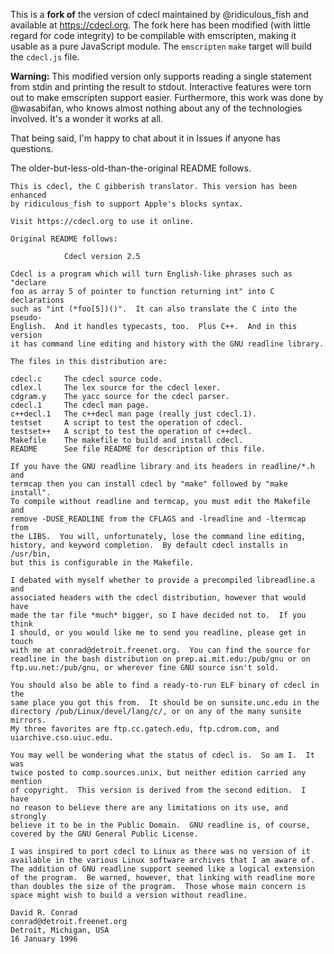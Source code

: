 This is a **fork of** the version of cdecl maintained by @ridiculous_fish and available at https://cdecl.org. The fork here has been modified (with little regard for code integrity) to be compilable with emscripten, making it usable as a pure JavaScript module. The `emscripten` `make` target will build the `cdecl.js` file.

**Warning:** This modified version only supports reading a single statement from stdin and printing the result to stdout. Interactive features were torn out to make emscripten support easier. Furthermore, this work was done by @wasabifan, who knows almost nothing about any of the technologies involved. It's a wonder it works at all.

That being said, I'm happy to chat about it in Issues if anyone has questions.

The older-but-less-old-than-the-original README follows.

```
This is cdecl, the C gibberish translator. This version has been enhanced
by ridiculous_fish to support Apple's blocks syntax.

Visit https://cdecl.org to use it online.

Original README follows:

			Cdecl version 2.5

Cdecl is a program which will turn English-like phrases such as "declare
foo as array 5 of pointer to function returning int" into C declarations
such as "int (*foo[5])()".  It can also translate the C into the pseudo-
English.  And it handles typecasts, too.  Plus C++.  And in this version
it has command line editing and history with the GNU readline library.

The files in this distribution are:

cdecl.c		The cdecl source code.
cdlex.l		The lex source for the cdecl lexer.
cdgram.y	The yacc source for the cdecl parser.
cdecl.1		The cdecl man page.
c++decl.1	The c++decl man page (really just cdecl.1).
testset		A script to test the operation of cdecl.
testset++	A script to test the operation of c++decl.
Makefile	The makefile to build and install cdecl.
README		See file README for description of this file.

If you have the GNU readline library and its headers in readline/*.h and
termcap then you can install cdecl by "make" followed by "make install".
To compile without readline and termcap, you must edit the Makefile and
remove -DUSE_READLINE from the CFLAGS and -lreadline and -ltermcap from
the LIBS.  You will, unfortunately, lose the command line editing,
history, and keyword completion.  By default cdecl installs in /usr/bin,
but this is configurable in the Makefile.

I debated with myself whether to provide a precompiled libreadline.a and
associated headers with the cdecl distribution, however that would have
made the tar file *much* bigger, so I have decided not to.  If you think
I should, or you would like me to send you readline, please get in touch
with me at conrad@detroit.freenet.org.  You can find the source for
readline in the bash distribution on prep.ai.mit.edu:/pub/gnu or on
ftp.uu.net:/pub/gnu, or wherever fine GNU source isn't sold.

You should also be able to find a ready-to-run ELF binary of cdecl in the
same place you got this from.  It should be on sunsite.unc.edu in the
directory /pub/Linux/devel/lang/c/, or on any of the many sunsite mirrors.
My three favorites are ftp.cc.gatech.edu, ftp.cdrom.com, and
uiarchive.cso.uiuc.edu.

You may well be wondering what the status of cdecl is.  So am I.  It was
twice posted to comp.sources.unix, but neither edition carried any mention
of copyright.  This version is derived from the second edition.  I have
no reason to believe there are any limitations on its use, and strongly
believe it to be in the Public Domain.  GNU readline is, of course,
covered by the GNU General Public License.

I was inspired to port cdecl to Linux as there was no version of it
available in the various Linux software archives that I am aware of.
The addition of GNU readline support seemed like a logical extension
of the program.  Be warned, however, that linking with readline more
than doubles the size of the program.  Those whose main concern is
space might wish to build a version without readline.

David R. Conrad
conrad@detroit.freenet.org
Detroit, Michigan, USA
16 January 1996

```
